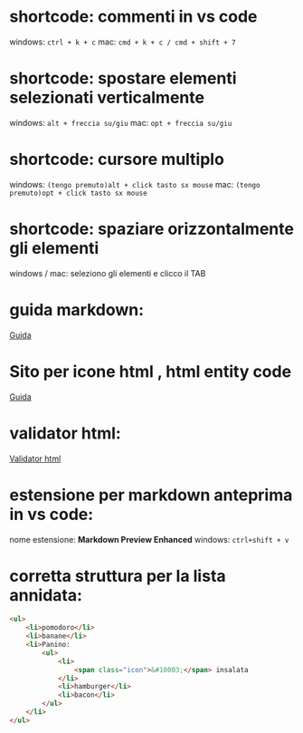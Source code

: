 # shortcode: commenti in vs code
windows: `ctrl + k + c`
mac: `cmd + k + c / cmd + shift + 7`

# shortcode: spostare elementi selezionati verticalmente
windows: `alt + freccia su/giu`
mac: `opt + freccia su/giu`

# shortcode: cursore multiplo
windows: `(tengo premuto)alt + click tasto sx mouse`
mac: `(tengo premuto)opt + click tasto sx mouse`

# shortcode: spaziare orizzontalmente gli elementi
windows / mac: seleziono gli elementi e clicco il TAB

# guida markdown:
[Guida](https://www.markdownguide.org/cheat-sheet/)

# Sito per icone html , html entity code
[Guida](https://www.toptal.com/designers/htmlarrows/symbols/check-mark/)

# validator html:
[Validator html](https://validator.w3.org/#validate_by_input)

# estensione per markdown anteprima in vs code:
nome estensione: **Markdown Preview Enhanced**
windows: `ctrl+shift + v`

# corretta struttura per la lista annidata:
```html
<ul>
    <li>pomodoro</li>
    <li>banane</li>
    <li>Panino:
        <ul>
            <li>
                <span class="icon">&#10003;</span> insalata
            </li>
            <li>hamburger</li>
            <li>bacon</li>
        </ul>
    </li>
</ul>
```